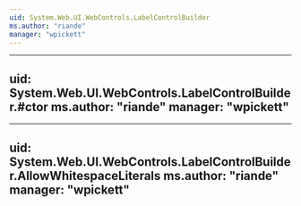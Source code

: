 ```yaml
---
uid: System.Web.UI.WebControls.LabelControlBuilder
ms.author: "riande"
manager: "wpickett"
---
```


---
uid: System.Web.UI.WebControls.LabelControlBuilder.#ctor
ms.author: "riande"
manager: "wpickett"
---

---
uid: System.Web.UI.WebControls.LabelControlBuilder.AllowWhitespaceLiterals
ms.author: "riande"
manager: "wpickett"
---
